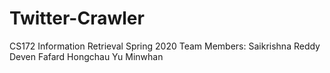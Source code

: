 # Twitter-Crawler
CS172 Information Retrieval Spring 2020
Team Members:
Saikrishna Reddy
Deven Fafard
Hongchau Yu
Minwhan
